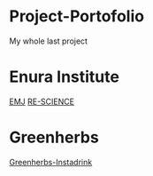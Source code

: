 # Project-Portofolio
 My whole last project

# Enura Institute
[EMJ](https://enurainstitute.com)
[RE-SCIENCE](https://re-science.enurainstitute.com)

# Greenherbs
[Greenherbs-Instadrink](https://greenherbs-instadrink.com)
